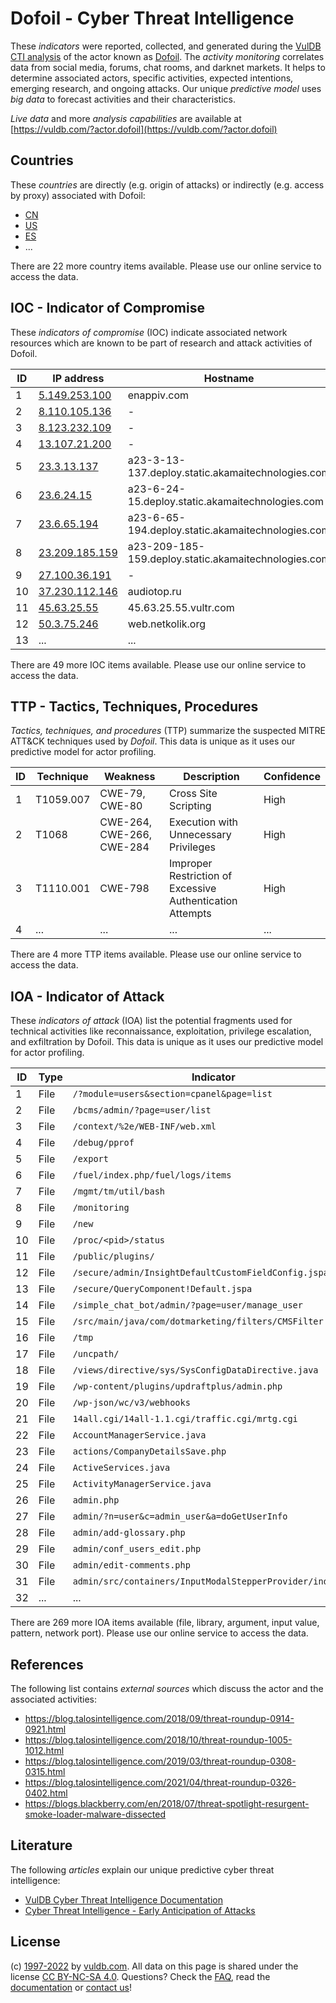 # Dofoil - Cyber Threat Intelligence

These _indicators_ were reported, collected, and generated during the [VulDB CTI analysis](https://vuldb.com/?kb.cti) of the actor known as [Dofoil](https://vuldb.com/?actor.dofoil). The _activity monitoring_ correlates data from social media, forums, chat rooms, and darknet markets. It helps to determine associated actors, specific activities, expected intentions, emerging research, and ongoing attacks. Our unique _predictive model_ uses _big data_ to forecast activities and their characteristics.

_Live data_ and more _analysis capabilities_ are available at [https://vuldb.com/?actor.dofoil](https://vuldb.com/?actor.dofoil)

## Countries

These _countries_ are directly (e.g. origin of attacks) or indirectly (e.g. access by proxy) associated with Dofoil:

* [CN](https://vuldb.com/?country.cn)
* [US](https://vuldb.com/?country.us)
* [ES](https://vuldb.com/?country.es)
* ...

There are 22 more country items available. Please use our online service to access the data.

## IOC - Indicator of Compromise

These _indicators of compromise_ (IOC) indicate associated network resources which are known to be part of research and attack activities of Dofoil.

ID | IP address | Hostname | Campaign | Confidence
-- | ---------- | -------- | -------- | ----------
1 | [5.149.253.100](https://vuldb.com/?ip.5.149.253.100) | enappiv.com | - | High
2 | [8.110.105.136](https://vuldb.com/?ip.8.110.105.136) | - | - | High
3 | [8.123.232.109](https://vuldb.com/?ip.8.123.232.109) | - | - | High
4 | [13.107.21.200](https://vuldb.com/?ip.13.107.21.200) | - | - | High
5 | [23.3.13.137](https://vuldb.com/?ip.23.3.13.137) | a23-3-13-137.deploy.static.akamaitechnologies.com | - | High
6 | [23.6.24.15](https://vuldb.com/?ip.23.6.24.15) | a23-6-24-15.deploy.static.akamaitechnologies.com | - | High
7 | [23.6.65.194](https://vuldb.com/?ip.23.6.65.194) | a23-6-65-194.deploy.static.akamaitechnologies.com | - | High
8 | [23.209.185.159](https://vuldb.com/?ip.23.209.185.159) | a23-209-185-159.deploy.static.akamaitechnologies.com | - | High
9 | [27.100.36.191](https://vuldb.com/?ip.27.100.36.191) | - | - | High
10 | [37.230.112.146](https://vuldb.com/?ip.37.230.112.146) | audiotop.ru | - | High
11 | [45.63.25.55](https://vuldb.com/?ip.45.63.25.55) | 45.63.25.55.vultr.com | - | Medium
12 | [50.3.75.246](https://vuldb.com/?ip.50.3.75.246) | web.netkolik.org | - | High
13 | ... | ... | ... | ...

There are 49 more IOC items available. Please use our online service to access the data.

## TTP - Tactics, Techniques, Procedures

_Tactics, techniques, and procedures_ (TTP) summarize the suspected MITRE ATT&CK techniques used by _Dofoil_. This data is unique as it uses our predictive model for actor profiling.

ID | Technique | Weakness | Description | Confidence
-- | --------- | -------- | ----------- | ----------
1 | T1059.007 | CWE-79, CWE-80 | Cross Site Scripting | High
2 | T1068 | CWE-264, CWE-266, CWE-284 | Execution with Unnecessary Privileges | High
3 | T1110.001 | CWE-798 | Improper Restriction of Excessive Authentication Attempts | High
4 | ... | ... | ... | ...

There are 4 more TTP items available. Please use our online service to access the data.

## IOA - Indicator of Attack

These _indicators of attack_ (IOA) list the potential fragments used for technical activities like reconnaissance, exploitation, privilege escalation, and exfiltration by Dofoil. This data is unique as it uses our predictive model for actor profiling.

ID | Type | Indicator | Confidence
-- | ---- | --------- | ----------
1 | File | `/?module=users&section=cpanel&page=list` | High
2 | File | `/bcms/admin/?page=user/list` | High
3 | File | `/context/%2e/WEB-INF/web.xml` | High
4 | File | `/debug/pprof` | Medium
5 | File | `/export` | Low
6 | File | `/fuel/index.php/fuel/logs/items` | High
7 | File | `/mgmt/tm/util/bash` | High
8 | File | `/monitoring` | Medium
9 | File | `/new` | Low
10 | File | `/proc/<pid>/status` | High
11 | File | `/public/plugins/` | High
12 | File | `/secure/admin/InsightDefaultCustomFieldConfig.jspa` | High
13 | File | `/secure/QueryComponent!Default.jspa` | High
14 | File | `/simple_chat_bot/admin/?page=user/manage_user` | High
15 | File | `/src/main/java/com/dotmarketing/filters/CMSFilter.java` | High
16 | File | `/tmp` | Low
17 | File | `/uncpath/` | Medium
18 | File | `/views/directive/sys/SysConfigDataDirective.java` | High
19 | File | `/wp-content/plugins/updraftplus/admin.php` | High
20 | File | `/wp-json/wc/v3/webhooks` | High
21 | File | `14all.cgi/14all-1.1.cgi/traffic.cgi/mrtg.cgi` | High
22 | File | `AccountManagerService.java` | High
23 | File | `actions/CompanyDetailsSave.php` | High
24 | File | `ActiveServices.java` | High
25 | File | `ActivityManagerService.java` | High
26 | File | `admin.php` | Medium
27 | File | `admin/?n=user&c=admin_user&a=doGetUserInfo` | High
28 | File | `admin/add-glossary.php` | High
29 | File | `admin/conf_users_edit.php` | High
30 | File | `admin/edit-comments.php` | High
31 | File | `admin/src/containers/InputModalStepperProvider/index.js` | High
32 | ... | ... | ...

There are 269 more IOA items available (file, library, argument, input value, pattern, network port). Please use our online service to access the data.

## References

The following list contains _external sources_ which discuss the actor and the associated activities:

* https://blog.talosintelligence.com/2018/09/threat-roundup-0914-0921.html
* https://blog.talosintelligence.com/2018/10/threat-roundup-1005-1012.html
* https://blog.talosintelligence.com/2019/03/threat-roundup-0308-0315.html
* https://blog.talosintelligence.com/2021/04/threat-roundup-0326-0402.html
* https://blogs.blackberry.com/en/2018/07/threat-spotlight-resurgent-smoke-loader-malware-dissected

## Literature

The following _articles_ explain our unique predictive cyber threat intelligence:

* [VulDB Cyber Threat Intelligence Documentation](https://vuldb.com/?kb.cti)
* [Cyber Threat Intelligence - Early Anticipation of Attacks](https://www.scip.ch/en/?labs.20201022)

## License

(c) [1997-2022](https://vuldb.com/?kb.changelog) by [vuldb.com](https://vuldb.com/?kb.about). All data on this page is shared under the license [CC BY-NC-SA 4.0](https://creativecommons.org/licenses/by-nc-sa/4.0/). Questions? Check the [FAQ](https://vuldb.com/?kb.faq), read the [documentation](https://vuldb.com/?kb) or [contact us](https://vuldb.com/?contact)!
